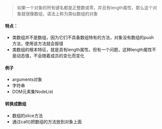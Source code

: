 > 如果一个对象的所有键名都是正整数或零，并且有length属性，那么这个对象就很像数组，语法上称为类似数组的对象

#### 特点：
* 类数组并不是数组，因为它们不具备数组特有的方法，对象没有数组的push方法，使用该方法就会报错
* 类数组的根本特征，就是具有length属性。但有一个问题，这种length属性不是动态值，不会随着成员的变化而变化

#### 例子
* arguments对象
* 字符串
* DOM元素集NodeList

#### 转换成数组
* 数组的slice方法
* 通过call()把数组的方法放到对象上面